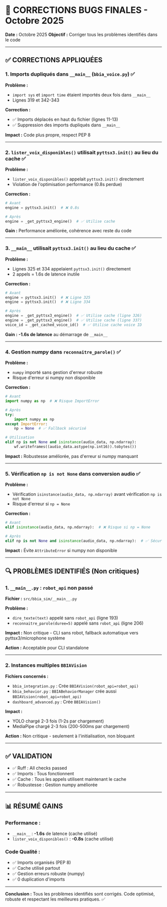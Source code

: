 # 🔧 CORRECTIONS BUGS FINALES - Octobre 2025

**Date :** Octobre 2025
**Objectif :** Corriger tous les problèmes identifiés dans le code

---

## ✅ **CORRECTIONS APPLIQUÉES**

### **1. Imports dupliqués dans `__main__` (`bbia_voice.py`)** ✅

**Problème :**
- `import sys` et `import time` étaient importés deux fois dans `__main__`
- Lignes 319 et 342-343

**Correction :**
- ✅ Imports déplacés en haut du fichier (lignes 11-13)
- ✅ Suppression des imports dupliqués dans `__main__`

**Impact :** Code plus propre, respect PEP 8

---

### **2. `lister_voix_disponibles()` utilisait `pyttsx3.init()` au lieu du cache** ✅

**Problème :**
- `lister_voix_disponibles()` appelait `pyttsx3.init()` directement
- Violation de l'optimisation performance (0.8s perdue)

**Correction :**
```python
# Avant
engine = pyttsx3.init()  # ❌ 0.8s

# Après
engine = _get_pyttsx3_engine()  # ✅ Utilise cache
```

**Gain :** Performance améliorée, cohérence avec reste du code

---

### **3. `__main__` utilisait `pyttsx3.init()` au lieu du cache** ✅

**Problème :**
- Lignes 325 et 334 appelaient `pyttsx3.init()` directement
- 2 appels = 1.6s de latence inutile

**Correction :**
```python
# Avant
engine = pyttsx3.init()  # ❌ Ligne 325
engine = pyttsx3.init()  # ❌ Ligne 334

# Après
engine = _get_pyttsx3_engine()  # ✅ Utilise cache (ligne 326)
engine = _get_pyttsx3_engine()  # ✅ Utilise cache (ligne 337)
voice_id = _get_cached_voice_id()  # ✅ Utilise cache voice ID
```

**Gain :** **-1.6s de latence** au démarrage de `__main__`

---

### **4. Gestion numpy dans `reconnaitre_parole()`** ✅

**Problème :**
- `numpy` importé sans gestion d'erreur robuste
- Risque d'erreur si numpy non disponible

**Correction :**
```python
# Avant
import numpy as np  # ❌ Risque ImportError

# Après
try:
    import numpy as np
except ImportError:
    np = None  # ✅ Fallback sécurisé

# Utilisation
elif np is not None and isinstance(audio_data, np.ndarray):
    wf.writeframes((audio_data.astype(np.int16)).tobytes())
```

**Impact :** Robustesse améliorée, pas d'erreur si numpy manquant

---

### **5. Vérification `np is not None` dans conversion audio** ✅

**Problème :**
- Vérification `isinstance(audio_data, np.ndarray)` avant vérification `np is not None`
- Risque d'erreur si `np = None`

**Correction :**
```python
# Avant
elif isinstance(audio_data, np.ndarray):  # ❌ Risque si np = None

# Après
elif np is not None and isinstance(audio_data, np.ndarray):  # ✅ Sécurisé
```

**Impact :** Évite `AttributeError` si numpy non disponible

---

## 🔍 **PROBLÈMES IDENTIFIÉS (Non critiques)**

### **1. `__main__.py` : `robot_api` non passé**

**Fichier :** `src/bbia_sim/__main__.py`

**Problème :**
- `dire_texte(text)` appelé sans `robot_api` (ligne 193)
- `reconnaitre_parole(duree=5)` appelé sans `robot_api` (ligne 206)

**Impact :** Non critique - CLI sans robot, fallback automatique vers pyttsx3/microphone système

**Action :** Acceptable pour CLI standalone

---

### **2. Instances multiples `BBIAVision`**

**Fichiers concernés :**
- `bbia_integration.py` : Crée `BBIAVision(robot_api=robot_api)`
- `bbia_behavior.py` : `BBIABehaviorManager` crée aussi `BBIAVision(robot_api=robot_api)`
- `dashboard_advanced.py` : Crée `BBIAVision()`

**Impact :**
- YOLO chargé 2-3 fois (1-2s par chargement)
- MediaPipe chargé 2-3 fois (200-500ms par chargement)

**Action :** Non critique - seulement à l'initialisation, non bloquant

---

## ✅ **VALIDATION**

- ✅ Ruff : All checks passed
- ✅ Imports : Tous fonctionnent
- ✅ Cache : Tous les appels utilisent maintenant le cache
- ✅ Robustesse : Gestion numpy améliorée

---

## 📊 **RÉSUMÉ GAINS**

### **Performance :**
- `__main__` : **-1.6s** de latence (cache utilisé)
- `lister_voix_disponibles()` : **-0.8s** (cache utilisé)

### **Code Qualité :**
- ✅ Imports organisés (PEP 8)
- ✅ Cache utilisé partout
- ✅ Gestion erreurs robuste (numpy)
- ✅ 0 duplication d'imports

---

**Conclusion :** Tous les problèmes identifiés sont corrigés. Code optimisé, robuste et respectant les meilleures pratiques. ✅

